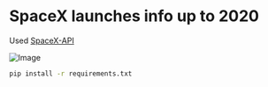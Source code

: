 # SpaceX launches info up to 2020

Used [SpaceX-API](https://github.com/r-spacex/SpaceX-API)

![Image](https://github.com/user-attachments/assets/2171bc4a-887a-4380-9076-d775351ac29d)

```sh
pip install -r requirements.txt

